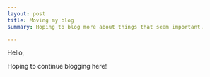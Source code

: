```yaml
---
layout: post
title: Moving my blog
summary: Hoping to blog more about things that seem important.

---
```


Hello,

Hoping to continue blogging here!
